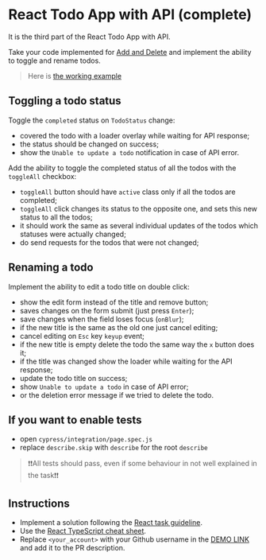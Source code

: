 # React Todo App with API (complete)

It is the third part of the React Todo App with API.

Take your code implemented for [Add and Delete](https://github.com/mate-academy/react_todo-app-add-and-delete)
and implement the ability to toggle and rename todos.

> Here is [the working example](https://mate-academy.github.io/react_todo-app-with-api/)

## Toggling a todo status

Toggle the `completed` status on `TodoStatus` change:

- covered the todo with a loader overlay while waiting for API response;
- the status should be changed on success;
- show the `Unable to update a todo` notification in case of API error.

Add the ability to toggle the completed status of all the todos with the `toggleAll` checkbox:

- `toggleAll` button should have `active` class only if all the todos are completed;
- `toggleAll` click changes its status to the opposite one, and sets this new status to all the todos;
- it should work the same as several individual updates of the todos which statuses were actually changed;
- do send requests for the todos that were not changed;

## Renaming a todo

Implement the ability to edit a todo title on double click:

- show the edit form instead of the title and remove button;
- saves changes on the form submit (just press `Enter`);
- save changes when the field loses focus (`onBlur`);
- if the new title is the same as the old one just cancel editing;
- cancel editing on `Esс` key `keyup` event;
- if the new title is empty delete the todo the same way the `x` button does it;
- if the title was changed show the loader while waiting for the API response;
- update the todo title on success;
- show `Unable to update a todo` in case of API error;
- or the deletion error message if we tried to delete the todo.

## If you want to enable tests
- open `cypress/integration/page.spec.js`
- replace `describe.skip` with `describe` for the root `describe`

> ❗❗All tests should pass, even if some behaviour in not well explained in the task❗❗

## Instructions

- Implement a solution following the [React task guideline](https://github.com/mate-academy/react_task-guideline#react-tasks-guideline).
- Use the [React TypeScript cheat sheet](https://mate-academy.github.io/fe-program/js/extra/react-typescript).
- Replace `<your_account>` with your Github username in the [DEMO LINK](https://olha-rypich.github.io/react_todo-app-with-api/) and add it to the PR description.

